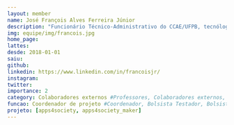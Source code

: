 ```yaml
---
layout: member
name: José François Alves Ferreira Júnior
description: "Funcionário Técnico-Administrativo do CCAE/UFPB, tecnólogo em Análise e Desenvolvimento de Sistemas pela Universidade Norte do Paraná (2016). É colaborador do Projeto de Extensão Apps4Society."
img: equipe/img/francois.jpg
home_page: 
lattes: 
desde: 2018-01-01
saiu: 
github: 
linkedin: https://www.linkedin.com/in/francoisjr/
instagram: 
twitter: 
importance: 2
category: Colaboradores externos #Professores, Colaboradores externos, Alunos, Ex-alunos
funcao: Coordenador de projeto #Coordenador, Bolsista Testador, Bolsista Dev, Technical Debt
projeto: [apps4society, apps4society_maker]
---
```

